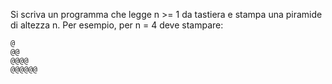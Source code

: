 Si scriva un programma che legge n >= 1 da tastiera e stampa una piramide di altezza n. Per esempio, per n = 4 deve stampare:
```plain
@
@@
@@@@
@@@@@@
```